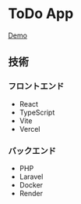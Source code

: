 # ToDo App
[Demo](https://my-todo-app-five-sage.vercel.app/)

## 技術
### フロントエンド
- React
- TypeScript 
- Vite
- Vercel 

### バックエンド
- PHP
- Laravel
- Docker
- Render